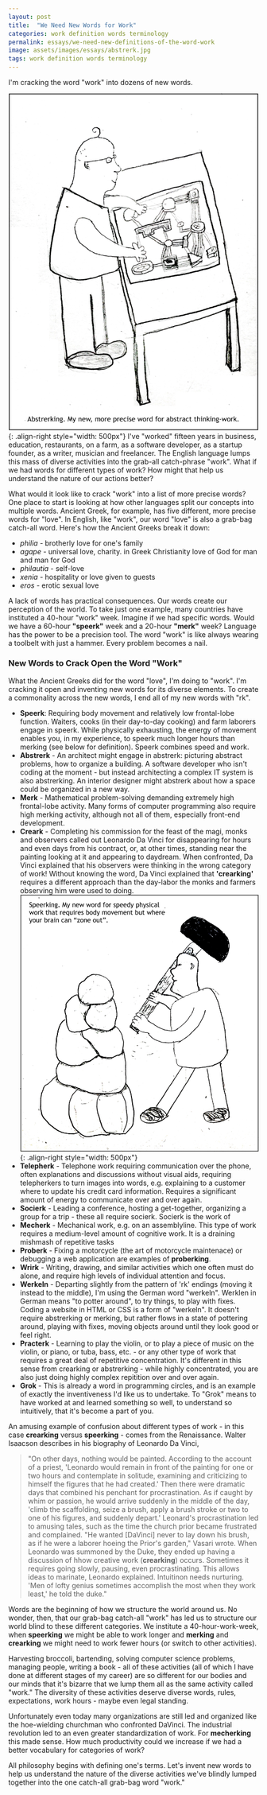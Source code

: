 ```yaml
---
layout: post
title:  "We Need New Words for Work"
categories: work definition words terminology
permalink: essays/we-need-new-definitions-of-the-word-work
image: assets/images/essays/abstrerk.jpg
tags: work definition words terminology
---
```

I'm cracking the word "work" into dozens of new words. 

![image](/assets/images/essays/abstrerk.jpg){: .align-right style="width: 500px"}
I've "worked" fifteen years in business, education, restaurants, on a farm, as a software developer, as a startup founder, as a writer, musician and freelancer. The English language lumps this mass of diverse activities into the grab-all catch-phrase "work". What if we had words for different types of work? How might that help us understand the nature of our actions better?

What would it look like to crack "work" into a list of more precise words? One place to start is looking at how other languages split our concepts into multiple words. Ancient Greek, for example, has five different, more precise words for "love". In English, like "work", our word "love" is also a grab-bag catch-all word. Here's how the Ancient Greeks break it down: 

* _philia_ - brotherly love for one's family
* _agape_ - universal love, charity. in Greek Christianity love of God for man and man for God
* _philautia_ - self-love
* _xenia_ - hospitality or love given to guests
* _eros_ - erotic sexual love

A lack of words has practical consequences. Our words create our perception of the world. To take just one example, many countries have instituted a 40-hour "work" week. Imagine if we had specific words. Would we have a 60-hour **"speerk"** week and a 20-hour **"merk"** week? Language has the power to be a precision tool. The word "work" is like always wearing a toolbelt with just a hammer. Every problem becomes a nail. 

### New Words to Crack Open the Word "Work"
What the Ancient Greeks did for the word "love", I'm doing to "work". I'm cracking it open and inventing new words for its diverse elements. To create a commonality across the new words, I end all of my new words with "rk".

- **Speerk**: Requiring body movement and relatively low frontal-lobe function. Waiters, cooks (in their day-to-day cooking) and farm laborers engage in speerk. While physically exhausting, the energy of movement enables you, in my experience, to speerk much longer hours than merking (see below for definition). Speerk combines speed and work.  
- **Abstrerk** - An architect might engage in abstrerk: picturing abstract problems, how to organize a building. A software developer who isn't coding at the moment - but instead architecting a complex IT system is also abstrerking. An interior designer might abstrerk about how a space could be organized in a new way. 
- **Merk** - Mathematical problem-solving demanding extremely high frontal-lobe activity. Many forms of computer programming also require high merking activity, although not all of them, especially front-end development. 
- **Creark** - Completing his commission for the feast of the magi, monks and observers called out Leonardo Da Vinci for disappearing for hours and even days from his contract, or, at other times, standing near the painting looking at it and appearing to daydream. When confronted, Da Vinci explained that his observers were thinking in the wrong category of work! Without knowing the word, Da Vinci explained that **'crearking'** requires a different approach than the day-labor the monks and farmers observing him were used to doing. 
![image](/assets/images/essays/speerk.jpg){: .align-right style="width: 500px"}
- **Telepherk** - Telephone work requiring communication over the phone, often explanations and discussions without visual aids, requiring telepherkers to turn images into words, e.g. explaining to a customer where to update his credit card information. Requires a significant amount of energy to communicate over and over again. 
- **Socierk** - Leading a conference, hosting a get-together, organizing a group for a trip - these all require socierk. Socierk is the work of  
- **Mecherk** - Mechanical work, e.g. on an assemblyline. This type of work requires a medium-level amount of cognitive work. It is a draining mishmash of repetitive tasks 
- **Proberk** - Fixing a motorcycle (the art of motorcycle maintenace) or debugging a web application are examples of **proberking**.
- **Wrirk** - Writing, drawing, and similar activities which one often must do alone, and require high levels of individual attention and focus.
- **Werkeln** - Departing slightly from the pattern of 'rk' endings (moving it instead to the middle), I'm using the German word "werkeln". Werklen in German means "to potter around", to try things, to play with fixes. Coding a website in HTML or CSS is a form of "werkeln". It doesn't require abstrerking or merking, but rather flows in a state of pottering around, playing with fixes, moving objects around until they look good or feel right.  
- **Practerk** - Learning to play the violin, or to play a piece of music on the violin, or piano, or tuba, bass, etc. - or any other type of work that requires a great deal of repetitive concentration. It's different in this sense from crearking or abstrerking - while highly concentrated, you are also just doing highly complex repitition over and over again.
- **Grok** - This is already a word in programming circles, and is an example of exactly the inventiveness I'd like us to undertake. To "Grok" means to have worked at and learned something so well, to understand so intuitively, that it's become a part of you.

An amusing example of confusion about different types of work - in this case **crearking** versus **speerking** - comes from the Renaissance. Walter Isaacson describes in his biography of Leonardo Da Vinci, 
> "On other days, nothing would be painted. According to the account of a priest, 'Leonardo would remain in front of the painting for one or two hours and contemplate in solitude, examining and criticizing to himself the figures that he had created.' Then there were dramatic days that combined his penchant for procrastination. As if caught by whim or passion, he would arrive suddenly in the middle of the day, 'climb the scaffolding, seize a brush, apply a brush stroke or two to one of his figures, and suddenly depart.' Leonard's procrastination led to amusing tales, such as the time the church prior became frustrated and complained. "He wanted [DaVinci] never to lay down his brush, as if he were a laborer hoeing the Prior's garden," Vasari wrote. When Leonardo was summoned by the Duke, they ended up having a discussion of hhow creative work (**crearking**) occurs. Sometimes it requires going slowly, pausing, even procrastinating. This allows ideas to marinate, Leonardo explained. Intuitinon needs nurturing. 'Men of lofty genius sometimes accomplish the most when they work least,' he told the duke."


Words are the beginning of how we structure the world around us. No wonder, then, that our grab-bag catch-all "work" has led us to structure our world blind to these different categories. We institute a 40-hour-work-week, when **speerking** we might be able to work longer and **merking** and **crearking** we might need to work fewer hours (or switch to other activities). 

Harvesting broccoli, bartending, solving computer science problems, managing people, writing a book - all of these activities (all of which I have done at different stages of my career) are so different for our bodies and our minds that it's bizarre that we lump them all as the same activity called "work." The diversity of these activities deserve diverse words, rules, expectations, work hours - maybe even legal standing.

Unfortunately even today many organizations are still led and organized like the hoe-wielding churchman who confronted DaVinci. The industrial revolution led to an even greater standardization of work. For **mecherking** this made sense. How much productivity could we increase if we had a better vocabulary for categories of work? 

All philosophy begins with defining one's terms. Let's invent new words to help us understand the nature of the diverse activities we've blindly lumped together into the one catch-all grab-bag word "work." 
